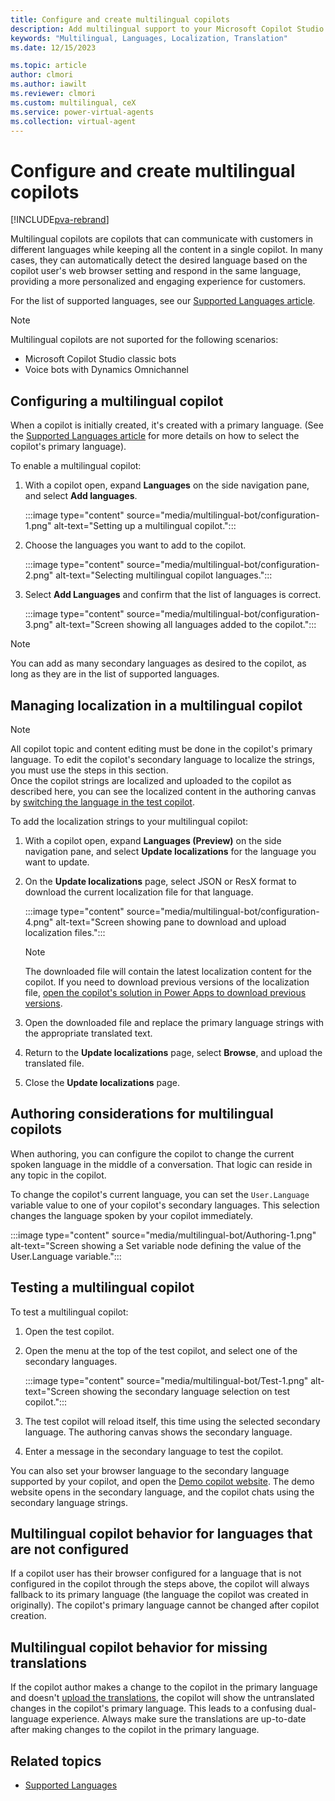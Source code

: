 ```yaml
---
title: Configure and create multilingual copilots
description: Add multilingual support to your Microsoft Copilot Studio copilots so your copilot users and customers can ask questions and get answers in their language.
keywords: "Multilingual, Languages, Localization, Translation"
ms.date: 12/15/2023

ms.topic: article
author: clmori
ms.author: iawilt
ms.reviewer: clmori
ms.custom: multilingual, ceX
ms.service: power-virtual-agents
ms.collection: virtual-agent
---
```


# Configure and create multilingual copilots

[!INCLUDE[pva-rebrand](includes/pva-rebrand.md)]

Multilingual copilots are copilots that can communicate with customers in different languages while keeping all the content in a single copilot. In many cases, they can automatically detect the desired language based on the copilot user's web browser setting and respond in the same language, providing a more personalized and engaging experience for customers. 

For the list of supported languages, see our [Supported Languages article](authoring-language-support.md).

> [!NOTE]
> Multilingual copilots are not suported for the following scenarios:
> * Microsoft Copilot Studio classic bots
> * Voice bots with Dynamics Omnichannel

## Configuring a multilingual copilot
When a copilot is initially created, it's created with a primary language. (See the [Supported Languages article](authoring-language-support.md) for more details on how to select the copilot's primary language). 

To enable a multilingual copilot:

1. With a copilot open, expand **Languages** on the side navigation pane, and select **Add languages**.   

    :::image type="content" source="media/multilingual-bot/configuration-1.png" alt-text="Setting up a multilingual copilot.":::

1. Choose the languages you want to add to the copilot.

    :::image type="content" source="media/multilingual-bot/configuration-2.png" alt-text="Selecting multilingual copilot languages.":::

1. Select **Add Languages** and confirm that the list of languages is correct.

    :::image type="content" source="media/multilingual-bot/configuration-3.png" alt-text="Screen showing all languages added to the copilot.":::

> [!NOTE]
> You can add as many secondary languages as desired to the copilot, as long as they are in the list of supported languages.

## Managing localization in a multilingual copilot

> [!NOTE]
> All copilot topic and content editing must be done in the copilot's primary language. To edit the copilot's secondary language to localize the strings, you must use the steps in this section.    
> Once the copilot strings are localized and uploaded to the copilot as described here, you can see the localized content in the authoring canvas by [switching the language in the test copilot](#testing-a-multilingual-copilot).

To add the localization strings to your multilingual copilot:

1. With a copilot open, expand **Languages (Preview)** on the side navigation pane, and select **Update localizations** for the language you want to update.
   
1. On the **Update localizations** page, select JSON or ResX format to download the current localization file for that language.
   
    :::image type="content" source="media/multilingual-bot/configuration-4.png" alt-text="Screen showing pane to download and upload localization files.":::

    > [!NOTE]
    > The downloaded file will contain the latest localization content for the copilot.
    > If you need to download previous versions of the localization file, [open the copilot's solution in Power Apps to download previous versions](authoring-export-import-bots.md?tabs=webApp#add-components-to-a-chatbot-in-a-custom-solution).

1. Open the downloaded file and replace the primary language strings with the appropriate translated text.
   
1. Return to the **Update localizations** page, select **Browse**, and upload the translated file.
  
1. Close the **Update localizations** page.

## Authoring considerations for multilingual copilots

When authoring, you can configure the copilot to change the current spoken language in the middle of a conversation. That logic can reside in any topic in the copilot.

To change the copilot's current language, you can set the ```User.Language``` variable value to one of your copilot's secondary languages. This selection changes the language spoken by your copilot immediately.

:::image type="content" source="media/multilingual-bot/Authoring-1.png" alt-text="Screen showing a Set variable node defining the value of the User.Language variable.":::

## Testing a multilingual copilot

To test a multilingual copilot:

1. Open the test copilot.

1. Open the menu at the top of the test copilot, and select one of the secondary languages.

    :::image type="content" source="media/multilingual-bot/Test-1.png" alt-text="Screen showing the secondary language selection on test copilot.":::

1. The test copilot will reload itself, this time using the selected secondary language. The authoring canvas shows the secondary language.

1. Enter a message in the secondary language to test the copilot.

You can also set your browser language to the secondary language supported by your copilot, and open the [Demo copilot website](publication-connect-bot-to-web-channels.md?tabs=preview#customize-the-demo-website). The demo website opens in the secondary language, and the copilot chats using the secondary language strings.

## Multilingual copilot behavior for languages that are not configured

If a copilot user has their browser configured for a language that is not configured in the copilot through the steps above, the copilot will always fallback to its primary language (the language the copilot was created in originally). The copilot's primary language cannot be changed after copilot creation.

## Multilingual copilot behavior for missing translations

If the copilot author makes a change to the copilot in the primary language and doesn't [upload the translations](#managing-localization-in-a-multilingual-copilot), the copilot will show the untranslated changes in the copilot's primary language. This leads to a confusing dual-language experience. Always make sure the translations are up-to-date after making changes to the copilot in the primary language.

## Related topics
- [Supported Languages](authoring-language-support.md)
